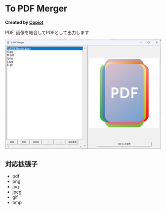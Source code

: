 # To PDF Merger
**Created by [Copiot](https://copilot.microsoft.com/)**

PDF, 画像を結合してPDFとして出力します

![image](image/image.png)

## 対応拡張子
- pdf
- png
- jpg
- jpeg
- gif
- bmp


